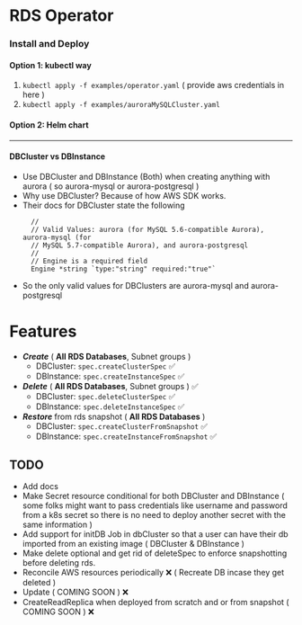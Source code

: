 # RDS Operator

### Install and Deploy 

#### Option 1: kubectl way
1. `kubectl apply -f examples/operator.yaml` ( provide aws credentials in here )
2. `kubectl apply -f examples/auroraMySQLCluster.yaml`

#### Option 2: Helm chart

---
#### DBCluster vs DBInstance
- Use DBCluster and DBInstance (Both) when creating anything with aurora ( so aurora-mysql or aurora-postgresql )
- Why use DBCluster? Because of how AWS SDK works.
- Their docs for DBCluster state the following
  ```The name of the database engine to be used for this DB cluster.
    //
    // Valid Values: aurora (for MySQL 5.6-compatible Aurora), aurora-mysql (for
    // MySQL 5.7-compatible Aurora), and aurora-postgresql
    //
    // Engine is a required field
    Engine *string `type:"string" required:"true"`
   ```
- So the only valid values for DBClusters are aurora-mysql and aurora-postgresql 

# Features
- _**Create**_ ( **All RDS Databases**, Subnet groups )
  - DBCluster: `spec.createClusterSpec` :white_check_mark:
  - DBInstance: `spec.createInstanceSpec` :white_check_mark: 
- _**Delete**_ ( **All RDS Databases**, Subnet groups ) :white_check_mark:
  - DBCluster: `spec.deleteClusterSpec` :white_check_mark:
  - DBInstance: `spec.deleteInstanceSpec` :white_check_mark: 
- _**Restore**_ from rds snapshot ( **All RDS Databases** )
  - DBCluster: `spec.createClusterFromSnapshot` :white_check_mark:
  - DBInstance: `spec.createInstanceFromSnapshot` :white_check_mark:

## TODO 
- Add docs
- Make Secret resource conditional for both DBCluster and DBInstance ( some folks might want to pass credentials like username and password from a k8s secret so there is no need to deploy another secret with the same information )
- Add support for initDB Job in dbCluster so that a user can have their db imported from an existing image ( DBCluster & DBInstance )
- Make delete optional and get rid of deleteSpec to enforce snapshotting before deleting rds.
- Reconcile AWS resources periodically :x: ( Recreate DB incase they get deleted )
- Update ( COMING SOON ) :x:
- CreateReadReplica when deployed from scratch and or from snapshot ( COMING SOON ) :x:

